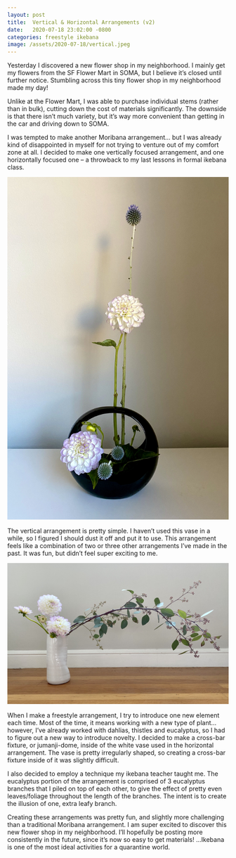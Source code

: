 ```yaml
---
layout: post
title:  Vertical & Horizontal Arrangements (v2)
date:   2020-07-18 23:02:00 -0800
categories: freestyle ikebana
image: /assets/2020-07-18/vertical.jpeg
---
```

Yesterday I discovered a new flower shop in my neighborhood. I mainly get my flowers from the SF Flower Mart in SOMA, but I believe it’s closed until further notice. Stumbling across this tiny flower shop in my neighborhood made my day! 

Unlike at the Flower Mart, I was able to purchase individual stems (rather than in bulk), cutting down the cost of materials significantly. The downside is that there isn’t much variety, but it’s way more convenient than getting in the car and driving down to SOMA.

I was tempted to make another Moribana arrangement… but I was already kind of disappointed in myself for not trying to venture out of my comfort zone at all. I decided to make one vertically focused arrangement, and one horizontally focused one – a throwback to my last lessons in formal ikebana class.

![Thistles and dahlias arranged in an elliptical vase, with a hole in the middle of it](/assets/2020-07-18/vertical.jpeg)

The vertical arrangement is pretty simple. I haven’t used this vase in a while, so I figured I should dust it off and put it to use. This arrangement feels like a combination of two or three other arrangements I’ve made in the past. It was fun, but didn’t feel super exciting to me.

![Dahlias and eucalyptus arranged horizontally, in a white hand molded vase](/assets/2020-07-18/horizontal.jpeg)

When I make a freestyle arrangement, I try to introduce one new element each time. Most of the time, it means working with a new type of plant… however, I’ve already worked with dahlias, thistles and eucalyptus, so I had to figure out a new way to introduce novelty. I decided to make a cross-bar fixture, or jumanji-dome, inside of the white vase used in the horizontal arrangement. The vase is pretty irregularly shaped, so creating a cross-bar fixture inside of it was slightly difficult.

I also decided to employ a technique my ikebana teacher taught me. The eucalyptus portion of the arrangement is comprised of 3 eucalyptus branches that I piled on top of each other, to give the effect of pretty even leaves/foliage throughout the length of the branches. The intent is to create the illusion of one, extra leafy branch.

Creating these arrangements was pretty fun, and slightly more challenging than a traditional Moribana arrangement. I am super excited to discover this new flower shop in my neighborhood. I’ll hopefully be posting more consistently in the future, since it’s now so easy to get materials! …Ikebana is one of the most ideal activities for a quarantine world.